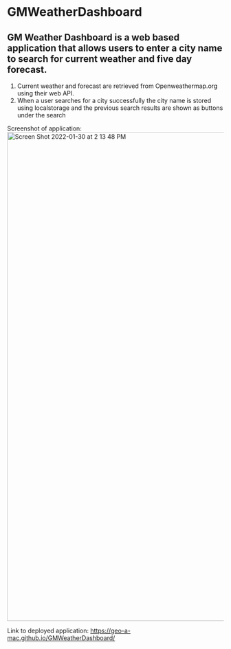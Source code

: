 # GMWeatherDashboard

## GM Weather Dashboard is a web based application that allows users to enter a city name to search for current weather and five day forecast.
1. Current weather and forecast are retrieved from Openweathermap.org using their web API.
2. When a user searches for a city successfully the city name is stored using localstorage and the previous search results are shown as buttons under the search 

Screenshot of application:
<img width="1139" alt="Screen Shot 2022-01-30 at 2 13 48 PM" src="https://user-images.githubusercontent.com/36781549/151714022-f0830bc7-b855-45ff-854c-b53d4e1664fc.png">

Link to deployed application:
https://geo-a-mac.github.io/GMWeatherDashboard/